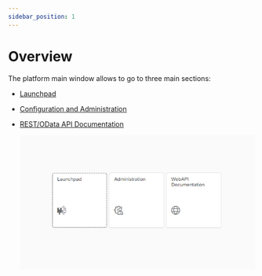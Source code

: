 ```yaml
---
sidebar_position: 1
---
```


# Overview

The platform main window allows to go to three main sections:

- [Launchpad](launchpad.md)
- [Configuration and Administration](../administrators-guide/configuration-and-administration/configuration.md)
- [REST/OData API Documentation](../developers-guide/rest-odata-api/rest-odata-api-documentation.md)

    ![AppEngine User's Guide](./media/overview/image2019-6-4-17-55-9.png)
